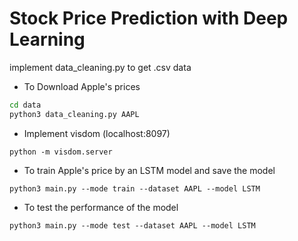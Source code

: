 # Stock Price Prediction with Deep Learning

implement data_cleaning.py to get .csv data

- To Download Apple's prices
```bash
cd data
python3 data_cleaning.py AAPL
```

- Implement visdom (localhost:8097)
```
python -m visdom.server
```


- To train Apple's price by an LSTM model and save the model
```
python3 main.py --mode train --dataset AAPL --model LSTM
```
- To test the performance of the model
```
python3 main.py --mode test --dataset AAPL --model LSTM
```
